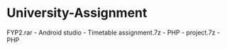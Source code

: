 # University-Assignment

FYP2.rar  - Android studio - Timetable 
assignment.7z  - PHP - 
project.7z  - PHP
